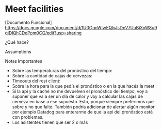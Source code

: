 # Meet facilities
[Documento Funcional] https://docs.google.com/document/d/1U0OqnWIwEQlvJsDnV7UuBiXoW8u9qiDIQhCDoPpm0CQ/edit?usp=sharing

¿Qué hace?

Assumptions

Notas Importantes
* Sobre las temperaturas del pronóstico del tiempo:
* Sobre la cantidad de cajas de cervezas: 
* Timeouts del rest client:
* Sobre la hora para la que pedís el pronóstico o en la que hacés la meet
* Si la api y la caché no me devuelven el pronóstico del tiempo, voy a suponer que va a ser un día de calor y voy a calcular las cajas de cerveza en base a ese supuesto. Esto, porque siempre preferimos que sobre y no que falte. También podría adicionar de alertar algún monitor por ejemplo Datadog para enterarme de que la api del pronóstico está con problemas.
* Los asistentes tienen que ser 2 o más